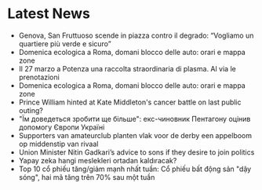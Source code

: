 # Latest News
-  Genova, San Fruttuoso scende in piazza contro il degrado: “Vogliamo un quartiere più verde e sicuro”
-  Domenica ecologica a Roma, domani blocco delle auto: orari e mappa zone
-  Il 27 marzo a Potenza una raccolta straordinaria di plasma. Al via le prenotazioni
-  Domenica ecologica a Roma, domani blocco delle auto: orari e mappa zone
-  Prince William hinted at Kate Middleton's cancer battle on last public outing?
-  "Їм доведеться зробити ще більше": екс-чиновник Пентагону оцінив допомогу Європи Україні
-  Supporters van amateurclub planten vlak voor de derby een appelboom op middenstip van rivaal
-  Union Minister Nitin Gadkari’s advice to sons if they desire to join politics
-  Yapay zeka hangi meslekleri ortadan kaldıracak?
-  Top 10 cổ phiếu tăng/giảm mạnh nhất tuần: Cổ phiếu bất động sản "dậy sóng", hai mã tăng trên 70% sau một tuần
